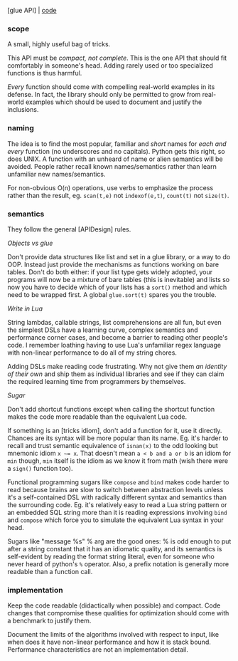 [glue API] | [code](http://code.google.com/p/lua-files/source/browse/glue.lua)

### scope

A small, highly useful bag of tricks.

This API must be _compact, not complete_. This is the one API that should fit comfortably in someone's head. Adding rarely used or too specialized functions is thus harmful.

_Every_ function should come with compelling real-world examples in its defense. In fact, the library should only be permitted to grow from real-world examples which should be used to document and justify the inclusions.

### naming

The idea is to find the most popular, familiar and _short_ names for _each and every_ function (no underscores and no capitals). Python gets this right, so does UNIX. A function with an unheard of name or alien semantics will be avoided. People rather recall known names/semantics rather than learn unfamiliar new names/semantics.

For non-obvious O(n) operations, use verbs to emphasize the process rather than the result, eg. `scan(t,e)` not `indexof(e,t)`, `count(t)` not `size(t)`.

### semantics

They follow the general [APIDesign] rules.

*Objects vs glue*

Don't provide data structures like list and set in a glue library, or a way to do OOP. Instead just provide the mechanisms as functions working on bare tables. Don't do both either: if your list type gets widely adopted, your programs will now be a mixture of bare tables (this is inevitable) and lists so now you have to decide which of your lists has a `sort()` method and which need to be wrapped first. A global `glue.sort(t)` spares you the trouble.

*Write in Lua*

String lambdas, callable strings, list comprehensions are all fun, but even the simplest DSLs have a learning curve, complex semantics and performance corner cases, and become a barrier to reading other people's code. I remember loathing having to use Lua's unfamiliar regex language with non-linear performance to do all of my string chores.

Adding DSLs make reading code frustrating. Why not give them _an identity of their own_ and ship them as individual libraries and see if they can claim the required learning time from programmers by themselves.

*Sugar*

Don't add shortcut functions except when calling the shortcut function makes the code more readable than the equivalent Lua code.

If something is an [tricks idiom], don't add a function for it, use it directly. Chances are its syntax will be more popular than its name. Eg. it's harder to recall and trust semantic equivalence of `isnan(x)` to the odd looking but mnemonic idiom `x ~= x`. That doesn't mean `a < b and a or b` is an idiom for `min` though, `min` itself is the idiom as we know it from math (wish there were a `sign()` function too).

Functional programming sugars like `compose` and `bind` makes code harder to read because brains are slow to switch between abstraction levels unless it's a self-contained DSL with radically different syntax and semantics than the surrounding code. Eg. it's relatively easy to read a Lua string pattern or an embedded SQL string more than it is reading expressions involving `bind` and `compose` which force you to simulate the equivalent Lua syntax in your head.

Sugars like "message %s" % arg are the good ones: % is odd enough to put after a string constant that it has an idiomatic quality, and its semantics is self-evident by reading the format string literal, even for someone who never heard of python's `%` operator. Also, a prefix notation is generally more readable than a function call.

### implementation

Keep the code readable (didactically when possible) and compact. Code changes that compromise these qualities for optimization should come with a benchmark to justify them.

Document the limits of the algorithms involved with respect to input, like when does it have non-linear performance and how it is stack bound. Performance characteristics are not an implementation detail.
